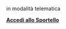 in modalità telematica


[**Accedi allo Sportello**][139bd2ba]

  [139bd2ba]: http://suap.pa.umbria.it/gubbio/Contenuti/default.aspx?alias=E256&software= "vai allo Sportello"
